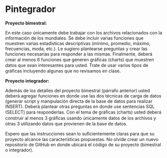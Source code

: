 # Pintegrador


 **Proyecto bimestral:**

En este caso únicamente debe trabajar con los archivos relacionados con la
información de los mundiales. Se debe incluir varias funciones que muestren
varias estadísticas descriptivas (mínimo, promedio, máximo, frecuencias, moda,
etc.). Le sugiero plantearse preguntas y crear las funciones necesarias para
responder a las mismas. Finalmente, deberá crear al menos 6 funciones que
generen gráﬁcas (charts) que muestren datos que sean interesantes para usted.
Trate de usar varios tipos de gráﬁcas incluyendo algunas que no revisamos en
clase.

 
 **Proyecto integrador:**

Además de los detalles del proyecto bimestral (párrafo anterior) usted deberá
agregar funciones en donde use las dos técnicas de carga de datos (generar
script y manipulación directa de la base de datos para realizar INSERT). Deberá
plantear otras preguntas en donde use sentencias SQL (SELECT) para
responderlas. Con el tema de gráﬁcas (charts) usted deberá construir al menos 3 
gráﬁcas usando únicamente datos de los archivos y otras 3 utilizando datos que
provienen de la base de datos.

Espero que las instrucciones sean lo suﬁcientemente claras para que su proyecto
alcance las características propuestas. No olvide crear un nuevo repositorio de
GitHub en donde ubicará el código de su proyecto (bimestral o integrador).
